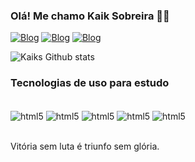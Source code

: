 ### Olá! Me chamo Kaik Sobreira ✌🏻


[![Blog](https://img.shields.io/badge/LinkedIn-0077B5?style=for-the-badge&logo=linkedin&logoColor=white)](https://www.linkedin.com/in/kaik-sobreira-lopes-917b742a7/)
[![Blog](https://img.shields.io/badge/Instagram-E4405F?style=for-the-badge&logo=instagram&logoColor=white)](https://www.instagram.com/kaiksobreira07/)
[![Blog](https://img.shields.io/badge/Gmail-D14836?style=for-the-badge&logo=gmail&logoColor=white)](https://mail.google.com/mail/u/2/#inbox?compose=CllgCJlLWjNdbzVXQlcQWQXztsMnzgwGvQMmDzhcQDvsmNpnCMgsHNZzVvgdPBfnSsLXKCbTnMg)

![Kaiks Github stats](https://github-readme-stats.vercel.app/api?username=KaikS1&theme=radical)

### Tecnologias de uso para estudo

<div style="display: inline_block"><br/>
  <img align="center" alt="html5" src=https://img.shields.io/badge/HTML5-E34F26?style=for-the-badge&logo=html5&logoColor=white /> 
<img align="center" alt="html5" src=https://img.shields.io/badge/Python-14354C?style=for-the-badge&logo=python&logoColor=white /> 
<img align="center" alt="html5" src=https://img.shields.io/badge/Microsoft_Excel-217346?style=for-the-badge&logo=microsoft-excel&logoColor=white /> <img align="center" alt="html5" src=https://img.shields.io/badge/Microsoft_Word-2B579A?style=for-the-badge&logo=microsoft-word&logoColor=white/> 
<img align="center" alt="html5" src=https://img.shields.io/badge/Microsoft_PowerPoint-B7472A?style=for-the-badge&logo=microsoft-powerpoint&logoColor=white/> 
</div><br/>

Vitória sem luta é triunfo sem glória.
